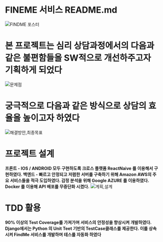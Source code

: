 # FINEME 서비스 README.md
![FINDME 포스터](https://user-images.githubusercontent.com/49577850/102770389-695a2380-43c7-11eb-98f6-cf81f62cd576.png)

# 본 프로젝트는 심리 상담과정에서의 다음과 같은 불편함들을 SW적으로 개선하주고자 기획하게 되었다
![문제점](https://user-images.githubusercontent.com/49577850/102770538-acb49200-43c7-11eb-8ea9-e8b085c0f4bf.png)


# 궁극적으로 다음과 같은 방식으로 상담의 효율을 높이고자 하였다
![해결방안,최종목표](https://user-images.githubusercontent.com/49577850/102770804-17fe6400-43c8-11eb-83af-68dadfebadd9.png)




# 프로젝트 설계 
 **프론트 - IOS / ANDROID 모두 구현하도록 크로스 플랫폼 ReactNaive 를 이용해서 구현하였다.
 백엔드 - 빠르고 안정되고 저렴한 서버를 구축하기 위해 Amazon AWS의 주요 서비스들을 적극 도입하였다. 감정 분석을 위해 Google AZURE 를 이용하였다. Docker 를 이용해 API 배포를 무중단화 시켰다.**
![계획,설계](https://user-images.githubusercontent.com/49577850/102771212-e0dc8280-43c8-11eb-9f21-f5faa62cd1c6.png)

# TDD 활용
 **90% 이상의 Test Coverage를 가져가며 서비스의 안정성을 향상시켜 개발하였다.
 Django에서는 Python 의 Unit Teet 기반의 TestCase클래스를 제공한다. 이를 상속시켜 FindMe 서비스를 개발하며 테스를 자동화 하였다**
 
